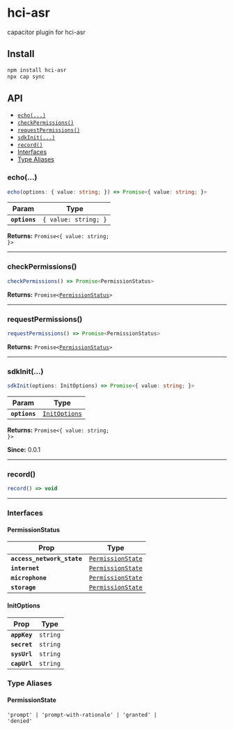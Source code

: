 # hci-asr

capacitor plugin for hci-asr

## Install

```bash
npm install hci-asr
npx cap sync
```

## API

<docgen-index>

* [`echo(...)`](#echo)
* [`checkPermissions()`](#checkpermissions)
* [`requestPermissions()`](#requestpermissions)
* [`sdkInit(...)`](#sdkinit)
* [`record()`](#record)
* [Interfaces](#interfaces)
* [Type Aliases](#type-aliases)

</docgen-index>

<docgen-api>
<!--Update the source file JSDoc comments and rerun docgen to update the docs below-->

### echo(...)

```typescript
echo(options: { value: string; }) => Promise<{ value: string; }>
```

| Param         | Type                            |
| ------------- | ------------------------------- |
| **`options`** | <code>{ value: string; }</code> |

**Returns:** <code>Promise&lt;{ value: string; }&gt;</code>

--------------------


### checkPermissions()

```typescript
checkPermissions() => Promise<PermissionStatus>
```

**Returns:** <code>Promise&lt;<a href="#permissionstatus">PermissionStatus</a>&gt;</code>

--------------------


### requestPermissions()

```typescript
requestPermissions() => Promise<PermissionStatus>
```

**Returns:** <code>Promise&lt;<a href="#permissionstatus">PermissionStatus</a>&gt;</code>

--------------------


### sdkInit(...)

```typescript
sdkInit(options: InitOptions) => Promise<{ value: string; }>
```

| Param         | Type                                                |
| ------------- | --------------------------------------------------- |
| **`options`** | <code><a href="#initoptions">InitOptions</a></code> |

**Returns:** <code>Promise&lt;{ value: string; }&gt;</code>

**Since:** 0.0.1

--------------------


### record()

```typescript
record() => void
```

--------------------


### Interfaces


#### PermissionStatus

| Prop                       | Type                                                        |
| -------------------------- | ----------------------------------------------------------- |
| **`access_network_state`** | <code><a href="#permissionstate">PermissionState</a></code> |
| **`internet`**             | <code><a href="#permissionstate">PermissionState</a></code> |
| **`microphone`**           | <code><a href="#permissionstate">PermissionState</a></code> |
| **`storage`**              | <code><a href="#permissionstate">PermissionState</a></code> |


#### InitOptions

| Prop         | Type                |
| ------------ | ------------------- |
| **`appKey`** | <code>string</code> |
| **`secret`** | <code>string</code> |
| **`sysUrl`** | <code>string</code> |
| **`capUrl`** | <code>string</code> |


### Type Aliases


#### PermissionState

<code>'prompt' | 'prompt-with-rationale' | 'granted' | 'denied'</code>

</docgen-api>
